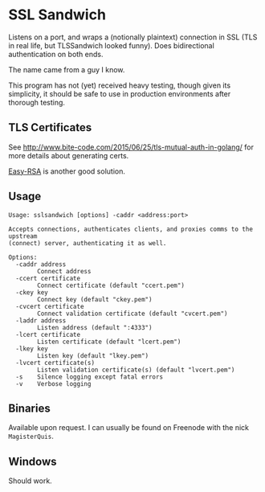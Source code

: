 SSL Sandwich
============
Listens on a port, and wraps a (notionally plaintext) connection in SSL (TLS
in real life, but TLSSandwich looked funny).  Does bidirectional authentication
on both ends.

The name came from a guy I know.

This program has not (yet) received heavy testing, though given its simplicity,
it should be safe to use in production environments after thorough testing.

TLS Certificates
----------------
See http://www.bite-code.com/2015/06/25/tls-mutual-auth-in-golang/ for more
details about generating certs.

[Easy-RSA](https://github.com/OpenVPN/easy-rsa) is another good solution.

Usage
-----
```
Usage: sslsandwich [options] -caddr <address:port>

Accepts connections, authenticates clients, and proxies comms to the upstream
(connect) server, authenticating it as well.

Options:
  -caddr address
    	Connect address
  -ccert certificate
    	Connect certificate (default "ccert.pem")
  -ckey key
    	Connect key (default "ckey.pem")
  -cvcert certificate
    	Connect validation certificate (default "cvcert.pem")
  -laddr address
    	Listen address (default ":4333")
  -lcert certificate
    	Listen certificate (default "lcert.pem")
  -lkey key
    	Listen key (default "lkey.pem")
  -lvcert certificate(s)
    	Listen validation certificate(s) (default "lvcert.pem")
  -s	Silence logging except fatal errors
  -v	Verbose logging
```

Binaries
--------
Available upon request.  I can usually be found on Freenode with the nick
`MagisterQuis`.

Windows
-------
Should work.
